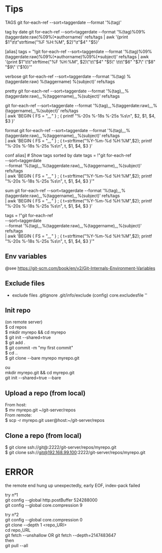 # Tips

TAGS
git for-each-ref --sort=taggerdate --format '%(tag)'

tag by date
git for-each-ref --sort=taggerdate --format '%(tag)%09%(taggerdate:raw)%09%(*authorname)' refs/tags | awk '{print $1"\t\t"strftime("%F  %H:%M", $2)"\t"$4" "$5}'

[alias]
  tags = "!git for-each-ref --sort=taggerdate --format '%(tag)%09%(taggerdate:raw)%09%(*authorname)%09%(*subject)' refs/tags | awk '{print $1\"\t\t\"strftime(\"%F  %H:%M\", $2)\"\t\"$4\" \"$5\"  \t\t\"$6\" \"$7\" \"$8\" \"$9\" \"$10}'"

verbose
git for-each-ref --sort=taggerdate --format '%(tag) %(taggerdate:raw) %(taggername) %(subject)' refs/tags

pretty
git for-each-ref --sort=taggerdate --format '%(tag)_,,,_%(taggerdate:raw)_,,,_%(taggername)_,,,_%(subject)' refs/tags

git for-each-ref --sort=taggerdate --format '%(tag)_,,,_%(taggerdate:raw)_,,,_%(taggername)_,,,_%(subject)' refs/tags \
  | awk 'BEGIN { FS = "_,,,_"  } ; { printf "%-20s %-18s %-25s %s\n", $2, $1, $4, $3  }'

format
git for-each-ref --sort=taggerdate --format '%(tag)_,,,_%(taggerdate:raw)_,,,_%(taggername)_,,,_%(subject)' refs/tags \
  | awk 'BEGIN { FS = "_,,,_"  } ; { t=strftime("%Y-%m-%d  %H:%M",$2); printf "%-20s %-18s %-25s %s\n", t, $1, $4, $3  }'

conf
alias]
    # Show tags sorted by date
    tags = !"git for-each-ref \
        --sort=taggerdate \
        --format '%(tag)_,,,_%(taggerdate:raw)_,,,_%(taggername)_,,,_%(subject)' refs/tags \
        | awk 'BEGIN { FS = \"_,,,_\"  } ; { t=strftime(\"%Y-%m-%d  %H:%M\",$2); printf \"%-20s %-18s %-25s %s\\n\", t, $1, $4, $3  }'"

sum
git for-each-ref --sort=taggerdate --format '%(tag)_,,,_%(taggerdate:raw)_,,,_%(taggername)_,,,_%(subject)' refs/tags \
  | awk 'BEGIN { FS = "_,,,_"  } ; { t=strftime("%Y-%m-%d  %H:%M",$2); printf "%-20s %-18s %-25s %s\n", t, $1, $4, $3  }'

tags = !"git for-each-ref \
    --sort=taggerdate \
    --format '%(tag)_,,,_%(taggerdate:raw)_,,,_%(taggername)_,,,_%(subject)' refs/tags \
    | awk 'BEGIN { FS = \"_,,,_\"  } ; { t=strftime(\"%Y-%m-%d  %H:%M\",$2); printf \"%-20s %-18s %-25s %s\\n\", t, $1, $4, $3  }'"

Env variables
---
@see https://git-scm.com/book/en/v2/Git-Internals-Environment-Variables  

Exclude files
---
- exclude files
.gitignore
.git/info/exclude
(config) core.excludesfile '<file>'

Init repo
---
(on remote server)  
$ cd repos  
$ mkdir myrepo && cd myrepo  
$ git init --shared=true  
$ git add .  
$ git commit -m "my first commit"  
$ cd ..  
$ git clone --bare myrepo myrepo.git

ou  
mkdir myrepo.git && cd myrepo.git  
git init --shared=true --bare  

Upload a repo (from local)
---
From host:  
$ mv myrepo.git ~/git-server/repos  
From remote:  
$ scp -r myrepo.git user@host:~/git-server/repos  

Clone a repo (from local)  
---
$ git clone ssh://git@<ip-docker-server>:2222/git-server/repos/myrepo.git  
$ git clone ssh://git@192.168.99.100:2222/git-server/repos/myrepo.git  

# ERROR
the remote end hung up unexpectedly, early EOF, index-pack failed

  try n°1  
git config --global http.postBuffer 524288000  
git config --global core.compression 9  

  try n°2  
git config --global core.compression 0  
git clone --depth 1 <repo_URI>  
  cd repo_URL  
git fetch --unshallow  OR git fetch --depth=2147483647  
  then  
git pull --all
